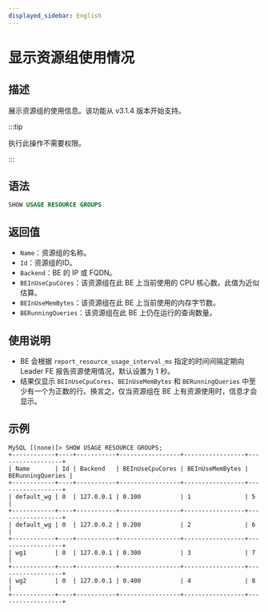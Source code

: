 ```yaml
---
displayed_sidebar: English
---
```


# 显示资源组使用情况

## 描述

展示资源组的使用信息。该功能从 v3.1.4 版本开始支持。

:::tip

执行此操作不需要权限。

:::

## 语法

```SQL
SHOW USAGE RESOURCE GROUPS
```

## 返回值

- `Name`：资源组的名称。
- `Id`：资源组的ID。
- `Backend`：BE 的 IP 或 FQDN。
- `BEInUseCpuCores`：该资源组在此 BE 上当前使用的 CPU 核心数。此值为近似估算。
- `BEInUseMemBytes`：该资源组在此 BE 上当前使用的内存字节数。
- `BERunningQueries`：该资源组在此 BE 上仍在运行的查询数量。

## 使用说明

- BE 会根据 `report_resource_usage_interval_ms` 指定的时间间隔定期向 Leader FE 报告资源使用情况，默认设置为 1 秒。
- 结果仅显示 `BEInUseCpuCores`、`BEInUseMemBytes` 和 `BERunningQueries` 中至少有一个为正数的行。换言之，仅当资源组在 BE 上有资源使用时，信息才会显示。

## 示例

```Plain
MySQL [(none)]> SHOW USAGE RESOURCE GROUPS;
+------------+----+-----------+-----------------+-----------------+------------------+
| Name       | Id | Backend   | BEInUseCpuCores | BEInUseMemBytes | BERunningQueries |
+------------+----+-----------+-----------------+-----------------+------------------+
| default_wg | 0  | 127.0.0.1 | 0.100           | 1               | 5                |
+------------+----+-----------+-----------------+-----------------+------------------+
| default_wg | 0  | 127.0.0.2 | 0.200           | 2               | 6                |
+------------+----+-----------+-----------------+-----------------+------------------+
| wg1        | 0  | 127.0.0.1 | 0.300           | 3               | 7                |
+------------+----+-----------+-----------------+-----------------+------------------+
| wg2        | 0  | 127.0.0.1 | 0.400           | 4               | 8                |
+------------+----+-----------+-----------------+-----------------+------------------+
```